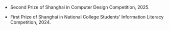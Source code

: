- Second Prize of Shanghai in Computer Design Competition, 2025.
  
- First Prize of Shanghai in National College Students' Information Literacy Competition, 2024.